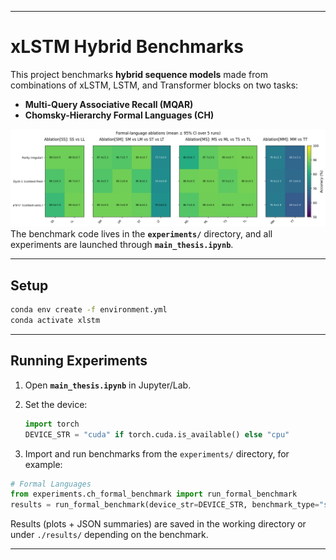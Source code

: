 
---

# xLSTM Hybrid Benchmarks

This project benchmarks **hybrid sequence models** made from combinations of xLSTM, LSTM, and Transformer blocks on two tasks:

* **Multi-Query Associative Recall (MQAR)**
* **Chomsky-Hierarchy Formal Languages (CH)**


![demo](results/formal_ablation_panels.png)
The benchmark code lives in the **`experiments/`** directory, and all experiments are launched through **`main_thesis.ipynb`**.

---

## Setup

```bash
conda env create -f environment.yml
conda activate xlstm
```

---

## Running Experiments

1. Open **`main_thesis.ipynb`** in Jupyter/Lab.
2. Set the device:

   ```python
   import torch
   DEVICE_STR = "cuda" if torch.cuda.is_available() else "cpu"
   ```
3. Import and run benchmarks from the `experiments/` directory, for example:

```python
# Formal Languages
from experiments.ch_formal_benchmark import run_formal_benchmark
results = run_formal_benchmark(device_str=DEVICE_STR, benchmark_type="sm_combinations")
```

Results (plots + JSON summaries) are saved in the working directory or under `./results/` depending on the benchmark.

---
